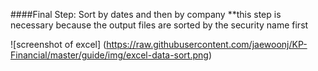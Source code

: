 ####Final Step: Sort by dates and then by company
**this step is necessary because the output files are sorted by the security name first  

![screenshot of excel]
(https://raw.githubusercontent.com/jaewoonj/KP-Financial/master/guide/img/excel-data-sort.png)
